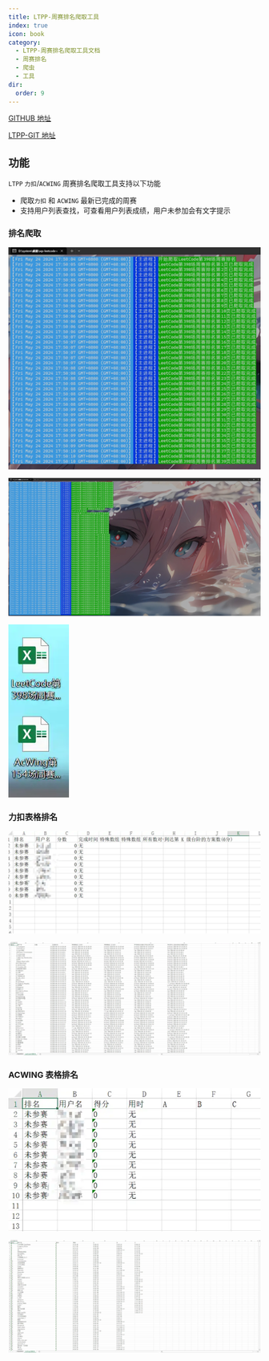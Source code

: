 ```yaml
---
title: LTPP-周赛排名爬取工具
index: true
icon: book
category:
  - LTPP-周赛排名爬取工具文档
  - 周赛排名
  - 爬虫
  - 工具
dir:
  order: 9
---
```


[GITHUB 地址](https://github.com/ltpp-universe/LeetcodeAndAcwingRank)

[LTPP-GIT 地址](https://git.ltpp.vip/root/leetcodeandacwingrank)

<Share colorful />
<Catalog />

## 功能

`LTPP` `力扣`/`ACWING` 周赛排名爬取工具支持以下功能

- 爬取`力扣` 和 `ACWING` 最新已完成的周赛
- 支持用户列表查找，可查看用户列表成绩，用户未参加会有文字提示

### 排名爬取

![](markdown-images/image.png)

![](markdown-images/image-1.png)

![](markdown-images/image-2.png)

### 力扣表格排名

![](markdown-images/image-3.png)

![](markdown-images/image-4.png)

### ACWING 表格排名

![](markdown-images/image-5.png)

![](markdown-images/image-6.png)
